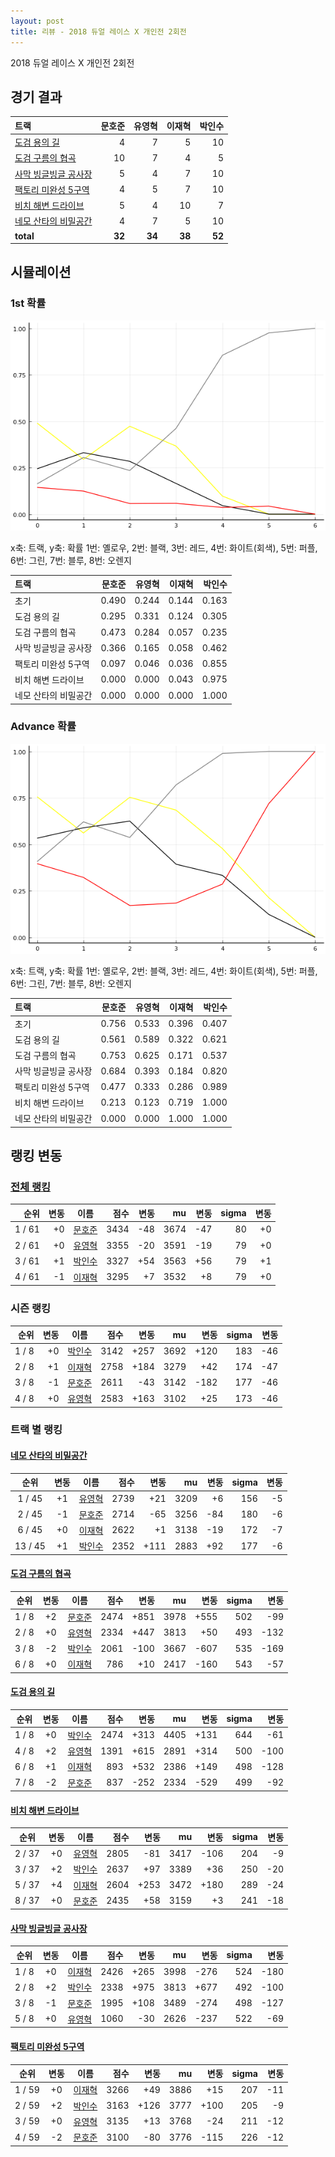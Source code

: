 ```yaml
---
layout: post
title: 리뷰 - 2018 듀얼 레이스 X 개인전 2회전
---
```


2018 듀얼 레이스 X 개인전 2회전


## 경기 결과

| 트랙 | 문호준 | 유영혁 | 이재혁 | 박인수 |
|:---|---:|---:|---:|---:|
| [도검 용의 길](../daagon) | 4 | 7 | 5 | 10 |
| [도검 구름의 협곡](../hyupgog) | 10 | 7 | 4 | 5 |
| [사막 빙글빙글 공사장](../sabing) | 5 | 4 | 7 | 10 |
| [팩토리 미완성 5구역](../district5) | 4 | 5 | 7 | 10 |
| [비치 해변 드라이브](../haebyun) | 5 | 4 | 10 | 7 |
| [네모 산타의 비밀공간](../santa) | 4 | 7 | 5 | 10 |
| __total__ |__32__ |__34__ |__38__ |__52__ |



## 시뮬레이션


### 1st 확률


![](../images/s2018-2-1-2-1st.png)

x축: 트랙, y축: 확률
1번: 옐로우, 2번: 블랙, 3번: 레드, 4번: 화이트(회색), 5번: 퍼플, 6번: 그린, 7번: 블루, 8번: 오렌지

| 트랙 | 문호준 | 유영혁 | 이재혁 | 박인수 |
|:---|---:|---:|---:|---:|
| 초기 | 0.490 | 0.244 | 0.144 | 0.163 |
| 도검 용의 길 | 0.295 | 0.331 | 0.124 | 0.305 |
| 도검 구름의 협곡 | 0.473 | 0.284 | 0.057 | 0.235 |
| 사막 빙글빙글 공사장 | 0.366 | 0.165 | 0.058 | 0.462 |
| 팩토리 미완성 5구역 | 0.097 | 0.046 | 0.036 | 0.855 |
| 비치 해변 드라이브 | 0.000 | 0.000 | 0.043 | 0.975 |
| 네모 산타의 비밀공간 | 0.000 | 0.000 | 0.000 | 1.000 |



### Advance 확률


![](../images/s2018-2-1-2-Advance.png)

x축: 트랙, y축: 확률
1번: 옐로우, 2번: 블랙, 3번: 레드, 4번: 화이트(회색), 5번: 퍼플, 6번: 그린, 7번: 블루, 8번: 오렌지

| 트랙 | 문호준 | 유영혁 | 이재혁 | 박인수 |
|:---|---:|---:|---:|---:|
| 초기 | 0.756 | 0.533 | 0.396 | 0.407 |
| 도검 용의 길 | 0.561 | 0.589 | 0.322 | 0.621 |
| 도검 구름의 협곡 | 0.753 | 0.625 | 0.171 | 0.537 |
| 사막 빙글빙글 공사장 | 0.684 | 0.393 | 0.184 | 0.820 |
| 팩토리 미완성 5구역 | 0.477 | 0.333 | 0.286 | 0.989 |
| 비치 해변 드라이브 | 0.213 | 0.123 | 0.719 | 1.000 |
| 네모 산타의 비밀공간 | 0.000 | 0.000 | 1.000 | 1.000 |


## 랭킹 변동


### [전체 랭킹](../singles-full)

| 순위 | 변동 | 이름 | 점수 | 변동 | mu | 변동 | sigma | 변동 |
|---:|---:|:---:|---:|---:|---:|---:|---:|---:|
| 1 / 61 | +0 | [문호준](../munhojun) | 3434 | -48 | 3674 | -47 | 80 | +0 |
| 2 / 61 | +0 | [유영혁](../yuyeonghyeok) | 3355 | -20 | 3591 | -19 | 79 | +0 |
| 3 / 61 | +1 | [박인수](../bakinsu) | 3327 | +54 | 3563 | +56 | 79 | +1 |
| 4 / 61 | -1 | [이재혁](../ijaehyeok) | 3295 | +7 | 3532 | +8 | 79 | +0 |

### 시즌 랭킹

| 순위 | 변동 | 이름 | 점수 | 변동 | mu | 변동 | sigma | 변동 |
|---:|---:|:---:|---:|---:|---:|---:|---:|---:|
| 1 / 8 | +0 | [박인수](../bakinsu) | 3142 | +257 | 3692 | +120 | 183 | -46 |
| 2 / 8 | +1 | [이재혁](../ijaehyeok) | 2758 | +184 | 3279 | +42 | 174 | -47 |
| 3 / 8 | -1 | [문호준](../munhojun) | 2611 | -43 | 3142 | -182 | 177 | -46 |
| 4 / 8 | +0 | [유영혁](../yuyeonghyeok) | 2583 | +163 | 3102 | +25 | 173 | -46 |

### 트랙 별 랭킹


#### [네모 산타의 비밀공간](../santa)

| 순위 | 변동 | 이름 | 점수 | 변동 | mu | 변동 | sigma | 변동 |
|:---:|:---:|:---:|---:|---:|---:|---:|---:|---:|
| 1 / 45 | +1 | [유영혁](../yuyeonghyeok) | 2739 | +21 | 3209 | +6 | 156 | -5 |
| 2 / 45 | -1 | [문호준](../munhojun) | 2714 | -65 | 3256 | -84 | 180 | -6 |
| 6 / 45 | +0 | [이재혁](../ijaehyeok) | 2622 | +1 | 3138 | -19 | 172 | -7 |
| 13 / 45 | +1 | [박인수](../bakinsu) | 2352 | +111 | 2883 | +92 | 177 | -6 |

#### [도검 구름의 협곡](../hyupgog)

| 순위 | 변동 | 이름 | 점수 | 변동 | mu | 변동 | sigma | 변동 |
|:---:|:---:|:---:|---:|---:|---:|---:|---:|---:|
| 1 / 8 | +2 | [문호준](../munhojun) | 2474 | +851 | 3978 | +555 | 502 | -99 |
| 2 / 8 | +0 | [유영혁](../yuyeonghyeok) | 2334 | +447 | 3813 | +50 | 493 | -132 |
| 3 / 8 | -2 | [박인수](../bakinsu) | 2061 | -100 | 3667 | -607 | 535 | -169 |
| 6 / 8 | +0 | [이재혁](../ijaehyeok) | 786 | +10 | 2417 | -160 | 543 | -57 |

#### [도검 용의 길](../daagon)

| 순위 | 변동 | 이름 | 점수 | 변동 | mu | 변동 | sigma | 변동 |
|:---:|:---:|:---:|---:|---:|---:|---:|---:|---:|
| 1 / 8 | +0 | [박인수](../bakinsu) | 2474 | +313 | 4405 | +131 | 644 | -61 |
| 4 / 8 | +2 | [유영혁](../yuyeonghyeok) | 1391 | +615 | 2891 | +314 | 500 | -100 |
| 6 / 8 | +1 | [이재혁](../ijaehyeok) | 893 | +532 | 2386 | +149 | 498 | -128 |
| 7 / 8 | -2 | [문호준](../munhojun) | 837 | -252 | 2334 | -529 | 499 | -92 |

#### [비치 해변 드라이브](../haebyun)

| 순위 | 변동 | 이름 | 점수 | 변동 | mu | 변동 | sigma | 변동 |
|:---:|:---:|:---:|---:|---:|---:|---:|---:|---:|
| 2 / 37 | +0 | [유영혁](../yuyeonghyeok) | 2805 | -81 | 3417 | -106 | 204 | -9 |
| 3 / 37 | +2 | [박인수](../bakinsu) | 2637 | +97 | 3389 | +36 | 250 | -20 |
| 5 / 37 | +4 | [이재혁](../ijaehyeok) | 2604 | +253 | 3472 | +180 | 289 | -24 |
| 8 / 37 | +0 | [문호준](../munhojun) | 2435 | +58 | 3159 | +3 | 241 | -18 |

#### [사막 빙글빙글 공사장](../sabing)

| 순위 | 변동 | 이름 | 점수 | 변동 | mu | 변동 | sigma | 변동 |
|:---:|:---:|:---:|---:|---:|---:|---:|---:|---:|
| 1 / 8 | +0 | [이재혁](../ijaehyeok) | 2426 | +265 | 3998 | -276 | 524 | -180 |
| 2 / 8 | +2 | [박인수](../bakinsu) | 2338 | +975 | 3813 | +677 | 492 | -100 |
| 3 / 8 | -1 | [문호준](../munhojun) | 1995 | +108 | 3489 | -274 | 498 | -127 |
| 5 / 8 | +0 | [유영혁](../yuyeonghyeok) | 1060 | -30 | 2626 | -237 | 522 | -69 |

#### [팩토리 미완성 5구역](../district5)

| 순위 | 변동 | 이름 | 점수 | 변동 | mu | 변동 | sigma | 변동 |
|:---:|:---:|:---:|---:|---:|---:|---:|---:|---:|
| 1 / 59 | +0 | [이재혁](../ijaehyeok) | 3266 | +49 | 3886 | +15 | 207 | -11 |
| 2 / 59 | +2 | [박인수](../bakinsu) | 3163 | +126 | 3777 | +100 | 205 | -9 |
| 3 / 59 | +0 | [유영혁](../yuyeonghyeok) | 3135 | +13 | 3768 | -24 | 211 | -12 |
| 4 / 59 | -2 | [문호준](../munhojun) | 3100 | -80 | 3776 | -115 | 226 | -12 |
